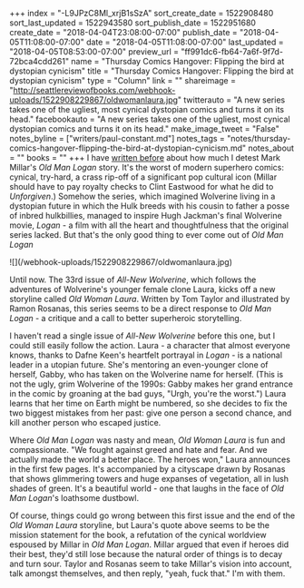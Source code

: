 +++
index = "-L9JPzC8Ml_xrjB1sSzA"
sort_create_date = 1522908480
sort_last_updated = 1522943580
sort_publish_date = 1522951680
create_date = "2018-04-04T23:08:00-07:00"
publish_date = "2018-04-05T11:08:00-07:00"
date = "2018-04-05T11:08:00-07:00"
last_updated = "2018-04-05T08:53:00-07:00"
preview_url = "ff991dc6-fb64-7a6f-9f7d-72bca4cdd261"
name = "Thursday Comics Hangover: Flipping the bird at dystopian cynicism"
title = "Thursday Comics Hangover: Flipping the bird at dystopian cynicism"
type = "Column"
link = ""
shareimage = "http://seattlereviewofbooks.com/webhook-uploads/1522908229867/oldwomanlaura.jpg"
twitterauto = "A new series takes one of the ugliest, most cynical dystopian comics and turns it on its head."
facebookauto = "A new series takes one of the ugliest, most cynical dystopian comics and turns it on its head."
make_image_tweet = "False"
notes_byline = ["writers/paul-constant.md"]
notes_tags = "notes/thursday-comics-hangover-flipping-the-bird-at-dystopian-cynicism.md"
notes_about = ""
books = ""
+++
I have [written before](http://www.seattlereviewofbooks.com/notes/2017/08/24/thursday-comics-hangover-dumbforgiven/) about how much I detest Mark Millar's *Old Man Logan* story. It's the worst of modern superhero comics: cynical, try-hard, a crass rip-off of a significant pop cultural icon (Millar should have to pay royalty checks to Clint Eastwood for what he did to *Unforgiven*.) Somehow the series, which imagined Wolverine living in a dystopian future in which the Hulk breeds with his cousin to father a posse of inbred hulkbillies, managed to inspire Hugh Jackman's final Wolverine movie, *Logan* - a film with all the heart and thoughtfulness that the original series lacked. But that's the only good thing to ever come out of *Old Man Logan*

<p class="image-left">![](/webhook-uploads/1522908229867/oldwomanlaura.jpg)</p>

Until now. The 33rd issue of *All-New Wolverine*, which follows the adventures of Wolverine's younger female clone Laura, kicks off a new storyline called *Old Woman Laura*. Written by Tom Taylor and illustrated by Ramon Rosanas, this series seems to be a direct response to *Old Man Logan* - a critique and a call to better superheroic storytelling.

I haven't read a single issue of *All-New Wolverine* before this one, but I could still easily follow the action. Laura - a character that almost everyone knows, thanks to Dafne Keen's heartfelt portrayal in *Logan* - is a national leader in a utopian future. She's mentoring an even-younger clone of herself, Gabby, who has taken on the Wolverine name for herself. (This is not the ugly, grim Wolverine of the 1990s: Gabby makes her grand entrance in the comic by groaning at the bad guys, "Urgh, you're the worst.") Laura learns that her time on Earth might be numbered, so she decides to fix the two biggest mistakes from her past: give one person a second chance, and kill another person who escaped justice.

Where *Old Man Logan* was nasty and mean, *Old Woman Laura* is fun and compassionate. "We fought against greed and hate and fear. And we actually made the world a better place. The heroes won," Laura announces in the first few pages. It's accompanied by a cityscape drawn by Rosanas that shows glimmering towers and huge expanses of vegetation, all in lush shades of green. It's a beautiful world - one that laughs in the face of *Old Man Logan*'s loathsome dustbowl.

Of course, things could go wrong between this first issue and the end of the *Old Woman Laura* storyline, but Laura's quote above seems to be the mission statement for the book, a refutation of the cynical worldview espoused by Millar in *Old Man Logan*. Millar argued that even if heroes did their best, they'd still lose because the natural order of things is to decay and turn sour. Taylor and Rosanas seem to take Millar's vision into account, talk amongst themselves, and then reply, "yeah, fuck that." I'm with them.
